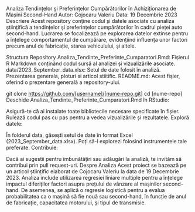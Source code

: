 Analiza Tendințelor și Preferințelor Cumpărătorilor în Achiziționarea de Mașini Second-Hand
Autor: Cojocaru Valeriu
Data: 19 Decembrie 2023
Descriere
Acest repository conține codul și datele asociate cu analiza științifică a tendințelor și preferințelor cumpărătorilor în cadrul pieței auto second-hand. Lucrarea se focalizează pe explorarea 
datelor extinse pentru a înțelege comportamentul de cumpărare, evidențiind influența unor factori precum anul de fabricație, starea vehiculului, și altele.

Structura Repository
Analiza_Tendinte_Preferinte_Cumparatori.Rmd: Fișierul R Markdown conținând codul sursă al analizei și vizualizările asociate.
data/2023_September_data.xlsx: Setul de date folosit în analiză.
Prezentarea generala, ploturi si articol stiitific.
README.md: Acest fișier, oferind o prezentare generală a repository-ului.

git clone https://github.com/[username]/[nume-repo.git]
cd [nume-repo]
Deschide Analiza_Tendinte_Preferinte_Cumparatori.Rmd în RStudio:

Asigură-te că ai instalate toate bibliotecile necesare specificate în fișier.
Rulează codul pas cu pas pentru a vedea vizualizările și rezultatele.
Exploră datele:

În folderul data, găsești setul de date în format Excel (2023_September_data.xlsx). Poți să-l explorezi folosind instrumentele tale preferate.
Contribuie:

Dacă ai sugestii pentru îmbunătățiri sau adăugări la analiză, te invităm să contribui prin pull request-uri.
Despre Analiza
Acest proiect se bazează pe un articol științific elaborat de Cojocaru Valeriu la data de 19 Decembrie 2023. Analiza include utilizarea regresiei liniare multiple pentru a înțelege 
impactul diferiților factori asupra prețului de vânzare al mașinilor second-hand. De asemenea, se aplică o regresie logistică pentru a evalua probabilitatea ca o mașină să fie nouă sau second-hand, 
în funcție de anul de fabricație, capacitatea motorului, și tipul de transmisie.
